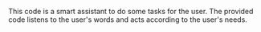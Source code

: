 This code is a smart assistant to do some tasks for the user.
The provided code listens to the user's words and acts according to the user's needs.
